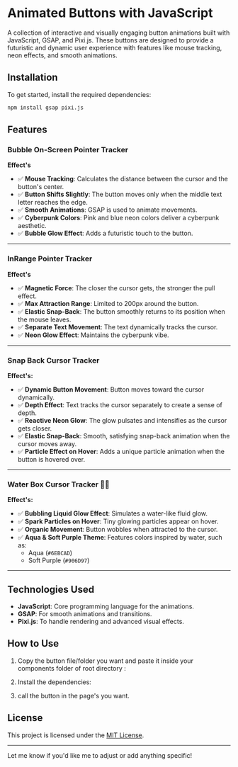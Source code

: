 # Animated Buttons with JavaScript

A collection of interactive and visually engaging button animations built with JavaScript, GSAP, and Pixi.js. These buttons are designed to provide a futuristic and dynamic user experience with features like mouse tracking, neon effects, and smooth animations.

## Installation

To get started, install the required dependencies:

```bash
npm install gsap pixi.js
```

## Features

### Bubble On-Screen Pointer Tracker

**Effect's**
- ✅ **Mouse Tracking**: Calculates the distance between the cursor and the button's center.
- ✅ **Button Shifts Slightly**: The button moves only when the middle text letter reaches the edge.
- ✅ **Smooth Animations**: GSAP is used to animate movements.
- ✅ **Cyberpunk Colors**: Pink and blue neon colors deliver a cyberpunk aesthetic.
- ✅ **Bubble Glow Effect**: Adds a futuristic touch to the button.

---

### InRange Pointer Tracker

**Effect's**
- ✅ **Magnetic Force**: The closer the cursor gets, the stronger the pull effect.
- ✅ **Max Attraction Range**: Limited to 200px around the button.
- ✅ **Elastic Snap-Back**: The button smoothly returns to its position when the mouse leaves.
- ✅ **Separate Text Movement**: The text dynamically tracks the cursor.
- ✅ **Neon Glow Effect**: Maintains the cyberpunk vibe.

---

### Snap Back Cursor Tracker

**Effect's:**
- ✅ **Dynamic Button Movement**: Button moves toward the cursor dynamically.
- ✅ **Depth Effect**: Text tracks the cursor separately to create a sense of depth.
- ✅ **Reactive Neon Glow**: The glow pulsates and intensifies as the cursor gets closer.
- ✅ **Elastic Snap-Back**: Smooth, satisfying snap-back animation when the cursor moves away.
- ✅ **Particle Effect on Hover**: Adds a unique particle animation when the button is hovered over.

---

### Water Box Cursor Tracker 🌊✨

**Effect's:**
- ✅ **Bubbling Liquid Glow Effect**: Simulates a water-like fluid glow.
- ✅ **Spark Particles on Hover**: Tiny glowing particles appear on hover.
- ✅ **Organic Movement**: Button wobbles when attracted to the cursor.
- ✅ **Aqua & Soft Purple Theme**: Features colors inspired by water, such as:
    - Aqua (`#6EBCAD`)
    - Soft Purple (`#906D97`)

---

## Technologies Used

- **JavaScript**: Core programming language for the animations.
- **GSAP**: For smooth animations and transitions.
- **Pixi.js**: To handle rendering and advanced visual effects.

## How to Use

1. Copy the button file/folder you want and paste it inside your components folder of root directory :
  
2. Install the dependencies:
  
3. call the button in the page's you want.


## License

This project is licensed under the [MIT License](LICENSE).

---

Let me know if you'd like me to adjust or add anything specific!
